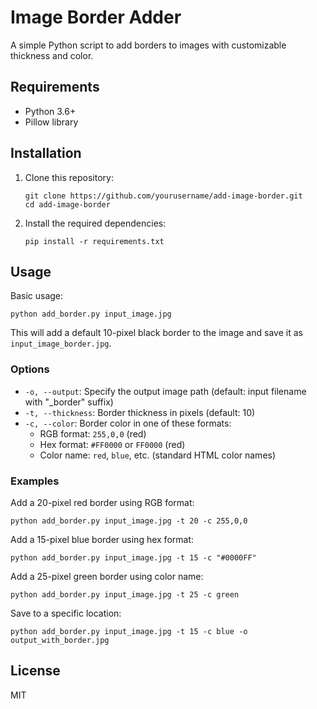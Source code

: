 # Image Border Adder

A simple Python script to add borders to images with customizable thickness and color.

## Requirements

- Python 3.6+
- Pillow library

## Installation

1. Clone this repository:
   ```
   git clone https://github.com/yourusername/add-image-border.git
   cd add-image-border
   ```

2. Install the required dependencies:
   ```
   pip install -r requirements.txt
   ```

## Usage

Basic usage:
```
python add_border.py input_image.jpg
```

This will add a default 10-pixel black border to the image and save it as `input_image_border.jpg`.

### Options

- `-o, --output`: Specify the output image path (default: input filename with "_border" suffix)
- `-t, --thickness`: Border thickness in pixels (default: 10)
- `-c, --color`: Border color in one of these formats:
  - RGB format: `255,0,0` (red)
  - Hex format: `#FF0000` or `FF0000` (red)
  - Color name: `red`, `blue`, etc. (standard HTML color names)

### Examples

Add a 20-pixel red border using RGB format:
```
python add_border.py input_image.jpg -t 20 -c 255,0,0
```

Add a 15-pixel blue border using hex format:
```
python add_border.py input_image.jpg -t 15 -c "#0000FF"
```

Add a 25-pixel green border using color name:
```
python add_border.py input_image.jpg -t 25 -c green
```

Save to a specific location:
```
python add_border.py input_image.jpg -t 15 -c blue -o output_with_border.jpg
```

## License

MIT 